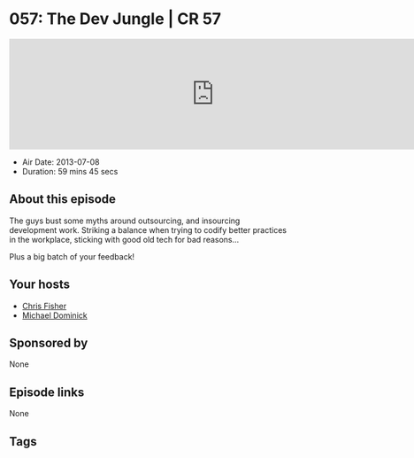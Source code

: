 # 057: The Dev Jungle | CR 57

<iframe src="https://player.fireside.fm/v2/MLf2ZzhC+Kb42Qyes?theme=dark" width="740" height="200" frameborder="0" scrolling="no"></iframe>

* Air Date: 2013-07-08
* Duration: 59 mins 45 secs

## About this episode

The guys bust some myths around outsourcing, and insourcing development work. Striking a balance when trying to codify better practices in the workplace, sticking with good old tech for bad reasons…

Plus a big batch of your feedback!

## Your hosts
* [Chris Fisher](https://coder.show/hosts/chrislas)
* [Michael Dominick](https://coder.show/hosts/michael)

## Sponsored by

None



## Episode links

None



## Tags

